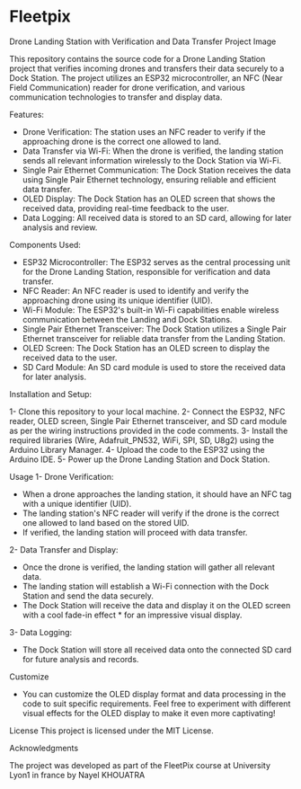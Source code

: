 # Fleetpix

Drone Landing Station with Verification and Data Transfer
Project Image <!-- Replace "project_image.jpg" with an image representing your project if available -->

 This repository contains the source code for a Drone Landing Station project that verifies incoming drones and transfers their data securely to a Dock Station. The project utilizes an ESP32 microcontroller, an NFC (Near Field Communication) reader for drone verification, and various communication technologies to transfer and display data.

Features:

* Drone Verification: The station uses an NFC reader to verify if the approaching drone is the correct one allowed to land.
* Data Transfer via Wi-Fi: When the drone is verified, the landing station sends all relevant information wirelessly to the Dock Station via Wi-Fi.
* Single Pair Ethernet Communication: The Dock Station receives the data using Single Pair Ethernet technology, ensuring reliable and efficient data transfer.
* OLED Display: The Dock Station has an OLED screen that shows the received data, providing real-time feedback to the user.
* Data Logging: All received data is stored to an SD card, allowing for later analysis and review.
  
Components Used: 

* ESP32 Microcontroller: The ESP32 serves as the central processing unit for the Drone Landing Station, responsible for verification and data transfer.
* NFC Reader: An NFC reader is used to identify and verify the approaching drone using its unique identifier (UID).
* Wi-Fi Module: The ESP32's built-in Wi-Fi capabilities enable wireless communication between the Landing and Dock Stations.
* Single Pair Ethernet Transceiver: The Dock Station utilizes a Single Pair Ethernet transceiver for reliable data transfer from the Landing Station.
* OLED Screen: The Dock Station has an OLED screen to display the received data to the user.
* SD Card Module: An SD card module is used to store the received data for later analysis.
  
Installation and Setup: 

1- Clone this repository to your local machine.
2- Connect the ESP32, NFC reader, OLED screen, Single Pair Ethernet transceiver, and SD card module as per the wiring instructions provided in the code comments.
3- Install the required libraries (Wire, Adafruit_PN532, WiFi, SPI, SD, U8g2) using the Arduino Library Manager.
4- Upload the code to the ESP32 using the Arduino IDE.
5- Power up the Drone Landing Station and Dock Station.

Usage
1- Drone Verification:

* When a drone approaches the landing station, it should have an NFC tag with a unique identifier (UID).
* The landing station's NFC reader will verify if the drone is the correct one allowed to land based on the stored UID.
* If verified, the landing station will proceed with data transfer.
  
2- Data Transfer and Display:

* Once the drone is verified, the landing station will gather all relevant data.
* The landing station will establish a Wi-Fi connection with the Dock Station and send the data securely.
* The Dock Station will receive the data and display it on the OLED screen with a cool fade-in effect * for an impressive visual display.
  
3- Data Logging:

* The Dock Station will store all received data onto the connected SD card for future analysis and records.
  
Customize

* You can customize the OLED display format and data processing in the code to suit specific requirements. Feel free to experiment with different visual effects for the OLED display to make it even more captivating!

License
This project is licensed under the MIT License.

Acknowledgments

The project was developed as part of the FleetPix course at University Lyon1 in france by Nayel KHOUATRA  

